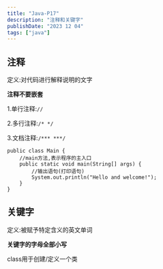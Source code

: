 ```yaml
---
title: "Java-P17"
description: "注释和关键字"
publishDate: "2023 12 04"
tags: ["java"]
---
```


## 注释

定义:对代码进行解释说明的文字

**注释不要嵌套**

1.单行注释:`//`

2.多行注释:`/* */`

3.文档注释:`/*** ***/`

```
public class Main {
    //main方法,表示程序的主入口
    public static void main(String[] args) {
        //输出语句(打印语句)
        System.out.println("Hello and welcome!");
    }
}
```

## 关键字

定义:被赋予特定含义的英文单词

**关键字的字母全部小写**

class用于创建/定义一个类